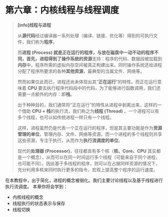 # 第六章：内核线程与线程调度

> **[info]线程与进程**
>
> 从**源代码**经过编译器一系列处理（编译、链接、优化等）得到的可执行文件，我们称为**程序**。
> 
> 而**进程 (Process) **就是正在运行的程序，与放在磁盘中一动不动的程序不同，首先，进程得到了操作系统的**资源**支持：程序的代码、数据段被加载到**内存**中，程序所需的虚拟内存空间被真正构建出来。同时操作系统还给进程分配了程序所要求的各种**其他资源**，最典型的当属文件、网络等。
> 
> 然而如果仅此而已，进程还尚未体现出其“**正在运行**”的特性。而正在运行意味着 **CPU** 要去执行程序代码段中的代码，为了能够进行函数调用，我们还需要一点额外的内存：即**栈**。
> 
> 出于种种目的，我们通常将“正在运行”的特性从进程中剥离出来，这样的一个借助 **CPU + 栈**的执行流，我们称之为**线程 (Thread)** 。一个进程可以有多个线程，也可以如传统进程一样只有一个线程。
> 
> 这样，进程虽然仍是代表一个正在运行的程序，但是其主要功能是作为**资源管理的单位**，管理内存、文件、网络等资源。而一个进程的多个线程则共享这些资源，专注于执行，从而作为**执行流调度的单位**。
> 
> 现代的**处理器 (Processor)**，往往都具有多个核（**核、Core、CPU** 其实都是一个概念），从而可以在同一时间运行多个线程（可能来自于同个进程，也可能不同）。因此基于多线程的程序，则可以在占据同样资源的情况下，充分利用多核来同时执行更多的指令，宏观上提高整个程序的运行速度。

在本教程中，出于简化，进程的概念被弱化。我们主要讨论线程以及基于线程进行执行流调度。
本章你将会学到：

* 内核线程的概念
* 线程执行的状态表示与保存
* 线程切换
